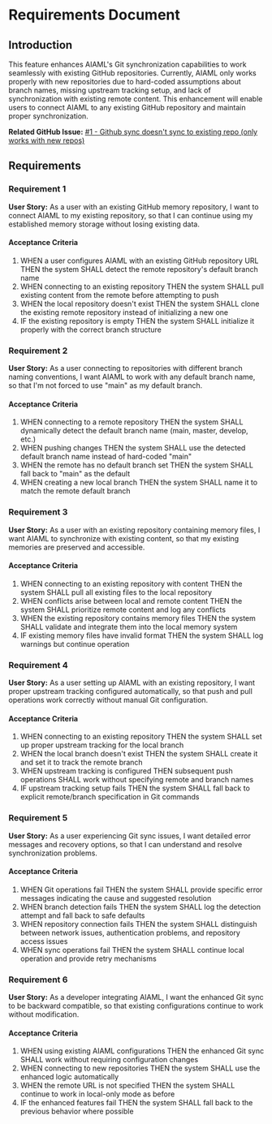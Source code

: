 # Requirements Document

## Introduction

This feature enhances AIAML's Git synchronization capabilities to work seamlessly with existing GitHub repositories. Currently, AIAML only works properly with new repositories due to hard-coded assumptions about branch names, missing upstream tracking setup, and lack of synchronization with existing remote content. This enhancement will enable users to connect AIAML to any existing GitHub repository and maintain proper synchronization.

**Related GitHub Issue:** [#1 - Github sync doesn't sync to existing repo (only works with new repos)](https://github.com/m2de/aiaml/issues/1)

## Requirements

### Requirement 1

**User Story:** As a user with an existing GitHub memory repository, I want to connect AIAML to my existing repository, so that I can continue using my established memory storage without losing existing data.

#### Acceptance Criteria

1. WHEN a user configures AIAML with an existing GitHub repository URL THEN the system SHALL detect the remote repository's default branch name
2. WHEN connecting to an existing repository THEN the system SHALL pull existing content from the remote before attempting to push
3. WHEN the local repository doesn't exist THEN the system SHALL clone the existing remote repository instead of initializing a new one
4. IF the existing repository is empty THEN the system SHALL initialize it properly with the correct branch structure

### Requirement 2

**User Story:** As a user connecting to repositories with different branch naming conventions, I want AIAML to work with any default branch name, so that I'm not forced to use "main" as my default branch.

#### Acceptance Criteria

1. WHEN connecting to a remote repository THEN the system SHALL dynamically detect the default branch name (main, master, develop, etc.)
2. WHEN pushing changes THEN the system SHALL use the detected default branch name instead of hard-coded "main"
3. WHEN the remote has no default branch set THEN the system SHALL fall back to "main" as the default
4. WHEN creating a new local branch THEN the system SHALL name it to match the remote default branch

### Requirement 3

**User Story:** As a user with an existing repository containing memory files, I want AIAML to synchronize with existing content, so that my existing memories are preserved and accessible.

#### Acceptance Criteria

1. WHEN connecting to an existing repository with content THEN the system SHALL pull all existing files to the local repository
2. WHEN conflicts arise between local and remote content THEN the system SHALL prioritize remote content and log any conflicts
3. WHEN the existing repository contains memory files THEN the system SHALL validate and integrate them into the local memory system
4. IF existing memory files have invalid format THEN the system SHALL log warnings but continue operation

### Requirement 4

**User Story:** As a user setting up AIAML with an existing repository, I want proper upstream tracking configured automatically, so that push and pull operations work correctly without manual Git configuration.

#### Acceptance Criteria

1. WHEN connecting to an existing repository THEN the system SHALL set up proper upstream tracking for the local branch
2. WHEN the local branch doesn't exist THEN the system SHALL create it and set it to track the remote branch
3. WHEN upstream tracking is configured THEN subsequent push operations SHALL work without specifying remote and branch names
4. IF upstream tracking setup fails THEN the system SHALL fall back to explicit remote/branch specification in Git commands

### Requirement 5

**User Story:** As a user experiencing Git sync issues, I want detailed error messages and recovery options, so that I can understand and resolve synchronization problems.

#### Acceptance Criteria

1. WHEN Git operations fail THEN the system SHALL provide specific error messages indicating the cause and suggested resolution
2. WHEN branch detection fails THEN the system SHALL log the detection attempt and fall back to safe defaults
3. WHEN repository connection fails THEN the system SHALL distinguish between network issues, authentication problems, and repository access issues
4. WHEN sync operations fail THEN the system SHALL continue local operation and provide retry mechanisms

### Requirement 6

**User Story:** As a developer integrating AIAML, I want the enhanced Git sync to be backward compatible, so that existing configurations continue to work without modification.

#### Acceptance Criteria

1. WHEN using existing AIAML configurations THEN the enhanced Git sync SHALL work without requiring configuration changes
2. WHEN connecting to new repositories THEN the system SHALL use the enhanced logic automatically
3. WHEN the remote URL is not specified THEN the system SHALL continue to work in local-only mode as before
4. IF the enhanced features fail THEN the system SHALL fall back to the previous behavior where possible